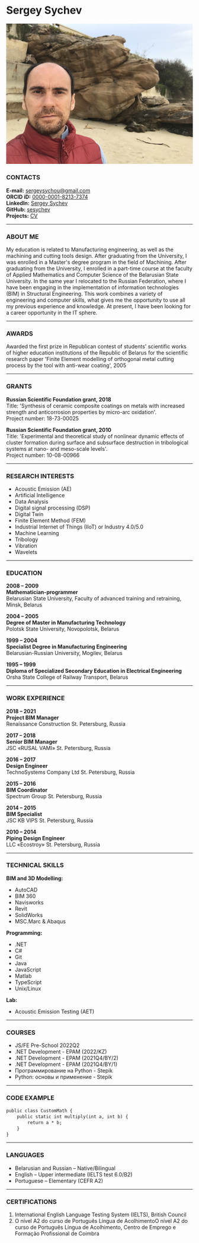 # Sergey Sychev

![alt text](./img/IMG_7201.jpg)

### CONTACTS

**E-mail:** sergeysychou@gmail.com  
**ORCID iD:** [0000-0001-8213-7374](https://orcid.org/0000-0001-8213-7374)  
**LinkedIn:** [Sergey Sychev](https://www.linkedin.com/in/sergey-sychev-5742a3bb/)  
**GitHub:** [sesychev](https://github.com/sesychev)  
**Projects:** [CV](https://sesychev.github.io/rsschool-cv/cv "My first project!")

---

### ABOUT ME

My education is related to Manufacturing engineering, as well as the machining and cutting tools design. After graduating from the University, I was enrolled in a Master's degree program in the field of Machining. After graduating from the University, I enrolled in a part-time course at the faculty of Applied Mathematics and Computer Science of the Belarusian State University. In the same year I relocated to the Russian Federation, where I have been engaging in the implementation of information technologies (BIM) in Structural Engineering. This work combines a variety of engineering and computer skills, what gives me the opportunity to use all my previous experience and knowledge. At present, I have been looking for a career opportunity in the IT sphere.

---

### AWARDS

Awarded the first prize in Republican contest of students' scientific works of higher education institutions of the Republic of Belarus for the scientific research paper 'Finite Element modelling of orthogonal metal cutting process by the tool with anti-wear coating', 2005

---

### GRANTS

**Russian Scientific Foundation grant, 2018**  
Title: 'Synthesis of ceramic composite coatings on metals with increased strength and anticorrosion properties by micro-arc oxidation'.  
Project number: 18-73-00025

**Russian Scientific Foundation grant, 2010**  
Title: 'Experimental and theoretical study of nonlinear dynamic effects of cluster formation during surface and subsurface destruction in tribological systems at nano- and meso-scale levels'.  
Project number: 10-08-00966

---

### RESEARCH INTERESTS

- Acoustic Emission (AE)
- Artificial Intelligence
- Data Analysis
- Digital signal processing (DSP)
- Digital Twin
- Finite Element Method (FEM)
- Industrial Internet of Things (IIoT) or Industry 4.0/5.0
- Machine Learning
- Tribology
- Vibration
- Wavelets

---

### EDUCATION

**2008 – 2009**  
**Mathematician-programmer**  
Belarusian State University, Faculty of advanced training and retraining, Minsk, Belarus

**2004 – 2005**  
**Degree of Master in Manufacturing Technology**  
Polotsk State University, Novopolotsk, Belarus

**1999 – 2004**  
**Specialist Degree in Manufacturing Engineering**  
Belarusian-Russian University, Mogilev, Belarus

**1995 – 1999**  
**Diploma of Specialized Secondary Education in Electrical Engineering**  
Orsha State College of Railway Transport, Belarus

---

### WORK EXPERIENCE

**2018 – 2021**  
**Project BIM Manager**  
Renaissance Construction St. Petersburg, Russia

**2017 – 2018**  
**Senior BIM Manager**  
JSC «RUSAL VAMI» St. Petersburg, Russia

**2016 – 2017**  
**Design Engineer**  
TechnoSystems Company Ltd St. Petersburg, Russia

**2015 – 2016**  
**BIM Coordinator**  
Spectrum Group St. Petersburg, Russia

**2014 – 2015**  
**BIM Specialist**  
JSC KB VIPS St. Petersburg, Russia

**2010 – 2014**  
**Piping Design Engineer**  
LLC «Ecostroy» St. Petersburg, Russia

---

### TECHNICAL SKILLS

**BIM and 3D Modelling:**

- AutoCAD
- BIM 360
- Navisworks
- Revit
- SolidWorks
- MSC.Marc & Abaqus

**Programming:**

- .NET
- C#
- Git
- Java
- JavaScript
- Matlab
- TypeScript
- Unix/Linux

**Lab:**

- Acoustic Emission Testing (AET)

---

### COURSES

- JS/FE Pre-School 2022Q2
- .NET Development - EPAM (2022/KZ)
- .NET Development - EPAM (2021Q4/BY/2)
- .NET Development - EPAM (2021Q4/BY/1)
- Программирование на Python - Stepik
- Python: основы и применение - Stepik

---

### CODE EXAMPLE

```
public class CustomMath {
    public static int multiply(int a, int b) {
        return a * b;
    }
}
```

---

### LANGUAGES

- Belarusian and Russian – Native/Bilingual
- English – Upper intermediate (IELTS test 6.0/B2)
- Portuguese – Elementary (CEFR A2)

---

### CERTIFICATIONS

1. International English Language Testing System (IELTS), British Council
2. O nível А2 do curso de Português Língua de AcolhimentoO nível А2 do curso de Português Língua de Acolhimento, Centro de Emprego е Formação Profissional de Coimbra
